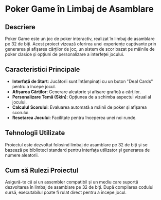 # Poker Game în Limbaj de Asamblare

## Descriere
Poker Game este un joc de poker interactiv, realizat în limbaj de asamblare pe 32 de biți. Acest proiect vizează oferirea unei experiențe captivante prin generarea și afișarea cărților de joc, un sistem de scor bazat pe mâinile de poker clasice și opțiuni de personalizare a interfeței jocului.

## Caracteristici Principale
- **Interfață de Start**: Jucătorii sunt întâmpinați cu un buton "Deal Cards" pentru a începe jocul.
- **Afișarea Cărților**: Generare aleatorie și afișare grafică a cărților.
- **Personalizare Temă (Skin)**: Opțiunea de a schimba aspectul vizual al jocului.
- **Calculul Scorului**: Evaluarea automată a mâinii de poker și afișarea scorului.
- **Resetarea Jocului**: Facilitate pentru începerea unei noi runde.

## Tehnologii Utilizate
Proiectul este dezvoltat folosind limbaj de asamblare pe 32 de biți și se bazează pe biblioteci standard pentru interfața utilizator și generarea de numere aleatorii.

## Cum să Rulezi Proiectul
Asigură-te că ai un assembler compatibil și un mediu care suportă dezvoltarea în limbaj de asamblare pe 32 de biți. După compilarea codului sursă, executabilul poate fi rulat direct pentru a începe jocul.
